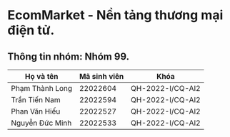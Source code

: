 # EcomMarket - Nền tảng thương mại điện tử.

## Thông tin nhóm: Nhóm 99.
| Họ và tên | Mã sinh viên | Khóa |
|-----------|--------------|------|
| Phạm Thành Long | 22022604 | QH-2022-I/CQ-AI2 |
| Trần Tiến Nam | 22022594 | QH-2022-I/CQ-AI2 |
| Phan Văn Hiếu | 22022527 | QH-2022-I/CQ-AI2 |
| Nguyễn Đức Minh | 22022533 | QH-2022-I/CQ-AI2 |
